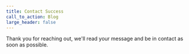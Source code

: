 ```yaml
---
title: Contact Success
call_to_action: Blog
large_header: false
---
```

Thank you for reaching out, we'll read your message and be in contact as soon as possible.
